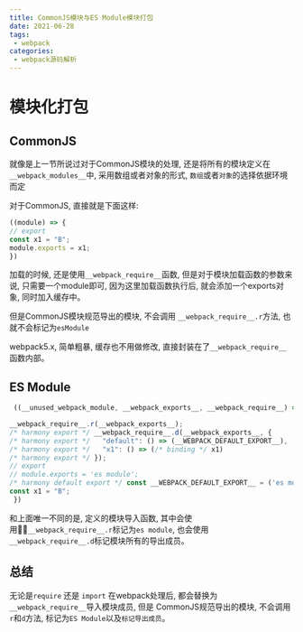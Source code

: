 ```yaml
---
title: CommonJS模块与ES Module模块打包
date: 2021-06-28
tags:
 - webpack
categories: 
 - webpack源码解析
---
```


# 模块化打包

## CommonJS

就像是上一节所说过对于CommonJS模块的处理, 还是将所有的模块定义在`__webpack_modules__`中, 采用数组或者对象的形式, `数组`或者`对象`的选择依据环境而定

对于CommonJS, 直接就是下面这样:

```js
((module) => {
// export 
const x1 = "B";
module.exports = x1;
})
```

加载的时候, 还是使用`__webpack_require__`函数, 但是对于模块加载函数的参数来说, 只需要一个module即可, 因为这里加载函数执行后, 就会添加一个exports对象, 同时加入缓存中。

但是CommonJS模块规范导出的模块, 不会调用 `__webpack_require__.r`方法, 也就不会标记为`esModule`

webpack5.x, 简单粗暴, 缓存也不用做修改, 直接封装在了`__webpack_require__`函数内部。

## ES Module

```js
 ((__unused_webpack_module, __webpack_exports__, __webpack_require__) => {

__webpack_require__.r(__webpack_exports__);
/* harmony export */ __webpack_require__.d(__webpack_exports__, {
/* harmony export */   "default": () => (__WEBPACK_DEFAULT_EXPORT__),
/* harmony export */   "x1": () => (/* binding */ x1)
/* harmony export */ });
// export
// module.exports = 'es module';
/* harmony default export */ const __WEBPACK_DEFAULT_EXPORT__ = ('es module');
const x1 = "B";
 })
```

和上面唯一不同的是, 定义的模块导入函数, 其中会使用`__webpack_require__.r`标记为`es module`, 也会使用 `__webpack_require__.d`标记模块所有的导出成员。

## 总结

无论是`require` 还是 `import` 在webpack处理后, 都会替换为 `__webpack_require__`导入模块成员, 但是 CommonJS规范导出的模块, 不会调用 `r`和`d`方法, 标记为`ES Module`以及`标记导出成员`。
